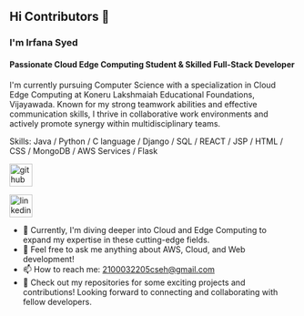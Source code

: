 ## Hi Contributors 👋

<!--
**irfana2003/irfana2003** is a ✨ _special_ ✨ repository because its `README.md` (this file) appears on your GitHub profile.

Here are some ideas to get you started:

- 🔭 I’m currently working on ...
- 🌱 I’m currently learning ...
- 👯 I’m looking to collaborate on ...
- 🤔 I’m looking for help with ...
- 💬 Ask me about ...
- 📫 How to reach me: ...
- 😄 Pronouns: ...
- ⚡ Fun fact: ...
-->

### I'm Irfana Syed
#### Passionate Cloud Edge Computing Student  & Skilled Full-Stack Developer
 I'm currently pursuing Computer Science with a specialization in Cloud Edge Computing at Koneru Lakshmaiah Educational Foundations, Vijayawada. Known for my strong teamwork abilities and effective communication skills, I thrive in collaborative work environments and actively promote synergy within multidisciplinary teams.

Skills: Java / Python / C language / Django / SQL / REACT / JSP / HTML / CSS / MongoDB / AWS Services / Flask


[<img src='https://cdn.jsdelivr.net/npm/simple-icons@3.0.1/icons/github.svg' alt='github' height='40'>](https://github.com/irfana2003) 


 [<img src='https://cdn.jsdelivr.net/npm/simple-icons@3.0.1/icons/linkedin.svg' alt='linkedin' height='40'>](https://www.linkedin.com/in/www.linkedin.com/in/irfana-syed-155676226/)  



- 🌱 Currently, I'm diving deeper into Cloud and Edge Computing to expand my expertise in these cutting-edge fields.
- 💬 Feel free to ask me anything about AWS, Cloud, and Web development!
- 📫 How to reach me: 2100032205cseh@gmail.com 
- 🌟 Check out my repositories for some exciting projects and contributions! Looking forward to connecting and collaborating with fellow developers.







